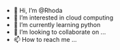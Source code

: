 - 👋 Hi, I’m @Rhoda
- 👀 I’m interested in cloud computing
- 🌱 I’m currently learning python
- 💞️ I’m looking to collaborate on ...
- 📫 How to reach me ...

<!---
fehinte/fehinte is a ✨ special ✨ repository because its `README.md` (this file) appears on your GitHub profile.
You can click the Preview link to take a look at your changes.
--->

